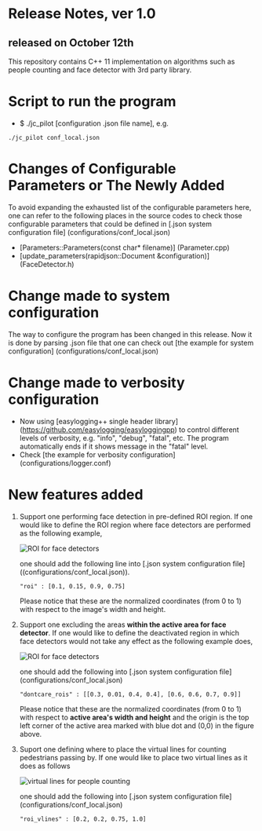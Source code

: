 # Release Notes, ver 1.0
## released on October 12th 

This repository contains C++ 11 implementation on algorithms such as people counting
and face detector with 3rd party library. 

# Script to run the program
* $ ./jc_pilot [configuration .json file name], e.g.
``` 
./jc_pilot conf_local.json 
```
# Changes of Configurable Parameters or The Newly Added
To avoid expanding the exhausted list of the configurable parameters here,
one can refer to the following places in the source codes to check those 
configurable parameters that could be defined in [.json system configuration file] (configurations/conf_local.json)
* [Parameters::Parameters(const char* filename)] (Parameter.cpp)
* [update_parameters(rapidjson::Document &configuration)] (FaceDetector.h)

# Change made to system configuration
The way to configure the program has been changed in this release. Now it is done 
by parsing .json file that one can check out [the example for system configuration] (configurations/conf_local.json)

# Change made to verbosity configuration
* Now using [easylogging++ single header library] (https://github.com/easylogging/easyloggingpp) to control different levels of verbosity, 
e.g. "info", "debug", "fatal", etc. The program automatically ends if it shows message
in the "fatal" level.
* Check [the example for verbosity configuration] (configurations/logger.conf)

# New features added
1. Support one performing face detection in pre-defined ROI region.
If one would like to define the ROI region where face detectors are performed as the
following example, 

    ![ROI for face detectors](doc_images/fd_roi.png)

    one should add the following line into [.json system configuration file] ((configurations/conf_local.json)).

    ``` 
    "roi" : [0.1, 0.15, 0.9, 0.75] 
    ``` 
    Please notice that these are the normalized coordinates (from 0 to 1) with respect 
    to the image's width and height.

2. Support one excluding the areas **within the active area for face detector**. 
If one would like to define the deactivated region in which face detectors would not
take any effect as the following example does, 

    ![ROI for face detectors](doc_images/fd_dcroi.png)

    one should add the following into [.json system configuration file] (configurations/conf_local.json) 
    ```
    "dontcare_rois" : [[0.3, 0.01, 0.4, 0.4], [0.6, 0.6, 0.7, 0.9]]
    ```
    
    Please notice that these are the normalized coordinates (from 0 to 1) with respect 
    to **active area's width and height** and the origin is the top left corner of 
    the active area marked with blue dot and (0,0) in the figure above.

3. Suport one defining where to place the virtual lines for counting pedestrians
passing by. If one would like to place two virtual lines as it does as follows

    ![virtual lines for people counting](doc_images/roi_vlines.png)

    one should add the following into [.json system configuration file] (configurations/conf_local.json)
    ```
    "roi_vlines" : [0.2, 0.2, 0.75, 1.0]
    ```